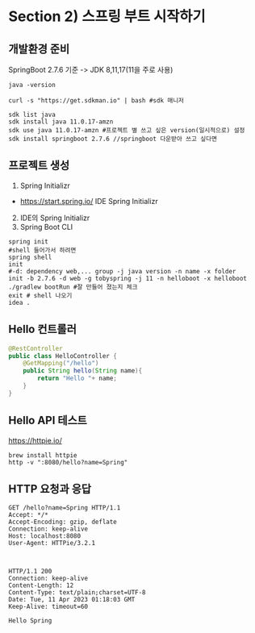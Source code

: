# Section 2) 스프링 부트 시작하기

## 개발환경 준비

SpringBoot 2.7.6 기준 -> JDK 8,11,17(11을 주로 사용)

```shell
java -version

curl -s "https://get.sdkman.io" | bash #sdk 매니저

sdk list java
sdk install java 11.0.17-amzn
sdk use java 11.0.17-amzn #프로젝트 별 쓰고 싶은 version(일시적으로) 설정
sdk install springboot 2.7.6 //springboot 다운받아 쓰고 싶다면
```

## 프로젝트 생성

1. Spring Initializr

- https://start.spring.io/ IDE Spring Initializr

2. IDE의 Spring Initializr
3. Spring Boot CLI

```shell
spring init
#shell 들어가서 하려면
spring shell
init
#-d: dependency web,... group -j java version -n name -x folder
init -b 2.7.6 -d web -g tobyspring -j 11 -n helloboot -x helloboot
./gradlew bootRun #잘 만들어 졌는지 체크
exit # shell 나오기
idea .
```

## Hello 컨트롤러

```java
@RestController
public class HelloController {
    @GetMapping("/hello")
    public String hello(String name){
        return "Hello "+ name;
    }
}
```

## Hello API 테스트

https://httpie.io/

```shell
brew install httpie
http -v ":8080/hello?name=Spring"
```

## HTTP 요청과 응답

```shell
GET /hello?name=Spring HTTP/1.1
Accept: */*
Accept-Encoding: gzip, deflate
Connection: keep-alive
Host: localhost:8080
User-Agent: HTTPie/3.2.1



HTTP/1.1 200
Connection: keep-alive
Content-Length: 12
Content-Type: text/plain;charset=UTF-8
Date: Tue, 11 Apr 2023 01:18:03 GMT
Keep-Alive: timeout=60

Hello Spring
```
